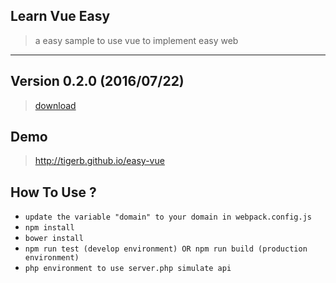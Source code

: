 ## Learn Vue Easy

> a easy sample to use vue to implement easy web

---

## Version 0.2.0 (2016/07/22)

> [download](https://github.com/TIGERB/easy-vue/releases/tag/v0.2.0)

## Demo

> <http://tigerb.github.io/easy-vue>

## How To Use ?
* `update the variable "domain" to your domain in webpack.config.js`
* `npm install`
* `bower install`
* `npm run test (develop environment) OR npm run build (production environment)`
* `php environment to use server.php simulate api`
